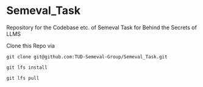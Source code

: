 # Semeval_Task
Repository for the Codebase etc. of Semeval Task for Behind the Secrets of LLMS 

Clone this Repo via
```
git clone git@github.com:TUD-Semeval-Group/Semeval_Task.git
```


```
git lfs install
```

```
git lfs pull
```